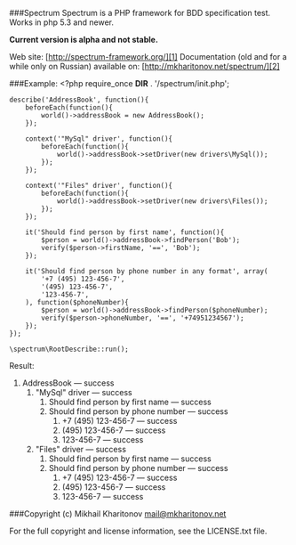 ###Spectrum
Spectrum is a PHP framework for BDD specification test. Works in php 5.3 and newer.

**Current version is alpha and not stable.**

Web site: [http://spectrum-framework.org/][1]
Documentation (old and for a while only on Russian) available on: [http://mkharitonov.net/spectrum/][2]

###Example:
	<?php
	require_once __DIR__ . '/spectrum/init.php';

	describe('AddressBook', function(){
		beforeEach(function(){
			world()->addressBook = new AddressBook();
		});

		context('"MySql" driver', function(){
			beforeEach(function(){
				world()->addressBook->setDriver(new drivers\MySql());
			});
		});

		context('"Files" driver', function(){
			beforeEach(function(){
				world()->addressBook->setDriver(new drivers\Files());
			});
		});

		it('Should find person by first name', function(){
			$person = world()->addressBook->findPerson('Bob');
			verify($person->firstName, '==', 'Bob');
		});

		it('Should find person by phone number in any format', array(
			'+7 (495) 123-456-7',
			'(495) 123-456-7',
			'123-456-7',
		), function($phoneNumber){
			$person = world()->addressBook->findPerson($phoneNumber);
			verify($person->phoneNumber, '==', '+74951234567');
		});
	});

	\spectrum\RootDescribe::run();

Result:

1. AddressBook — success
	1. "MySql" driver — success
		1. Should find person by first name — success
		2. Should find person by phone number — success
			1. +7 (495) 123-456-7 — success
			2. (495) 123-456-7 — success
			3. 123-456-7 — success
	2. "Files" driver — success
		1. Should find person by first name — success
		2. Should find person by phone number — success
			1. +7 (495) 123-456-7 — success
			2. (495) 123-456-7 — success
			3. 123-456-7 — success

###Copyright
(c) Mikhail Kharitonov <mail@mkharitonov.net>

For the full copyright and license information, see the LICENSE.txt file.

[1]: http://spectrum-framework.org/
[2]: http://mkharitonov.net/spectrum/